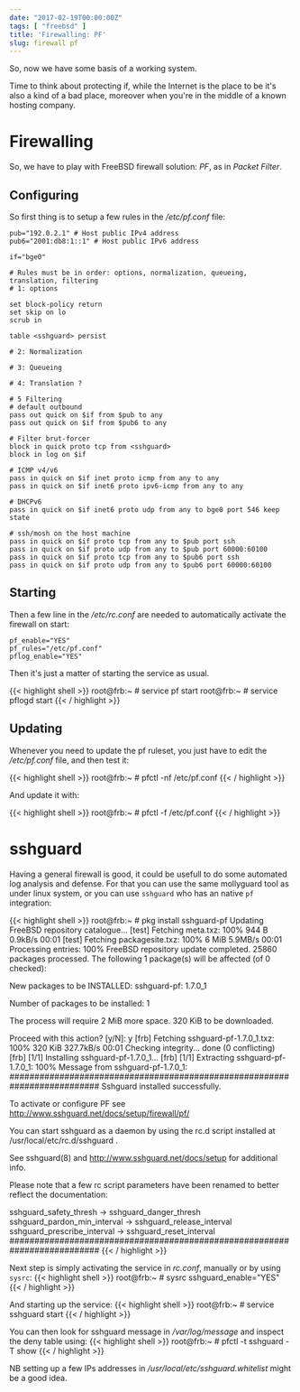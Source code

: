 ```yaml
---
date: "2017-02-19T00:00:00Z"
tags: [ "freebsd" ]
title: 'Firewalling: PF'
slug: firewall pf
---
```


So, now we have some basis of a working system.

Time to think about protecting if, while the Internet is the place to be it's also a kind of a bad place, moreover when you're in the middle of a known hosting company.

# Firewalling #

So, we have to play with FreeBSD firewall solution: *PF*, as in *Packet Filter*.

## Configuring ##

So first thing is to setup a few rules in the */etc/pf.conf* file:

    pub="192.0.2.1" # Host public IPv4 address
    pub6="2001:db8:1::1" # Host public IPv6 address

    if="bge0"

    # Rules must be in order: options, normalization, queueing, translation, filtering
    # 1: options

    set block-policy return
    set skip on lo
    scrub in

    table <sshguard> persist

    # 2: Normalization

    # 3: Queueing

    # 4: Translation ?

    # 5 Filtering
    # default outbound
    pass out quick on $if from $pub to any
    pass out quick on $if from $pub6 to any

    # Filter brut-forcer
    block in quick proto tcp from <sshguard>
    block in log on $if

    # ICMP v4/v6
    pass in quick on $if inet proto icmp from any to any
    pass in quick on $if inet6 proto ipv6-icmp from any to any

    # DHCPv6
    pass in quick on $if inet6 proto udp from any to bge0 port 546 keep state

    # ssh/mosh on the host machine
    pass in quick on $if proto tcp from any to $pub port ssh
    pass in quick on $if proto udp from any to $pub port 60000:60100
    pass in quick on $if proto tcp from any to $pub6 port ssh
    pass in quick on $if proto udp from any to $pub6 port 60000:60100

## Starting ##

Then a few line in the */etc/rc.conf* are needed to automatically activate the firewall on start:

    pf_enable="YES"
    pf_rules="/etc/pf.conf"
    pflog_enable="YES"

Then it's just a matter of starting the service as usual.

{{< highlight shell >}}
root@frb:~ # service pf start
root@frb:~ # service pflogd start
{{< / highlight >}}

## Updating ##

Whenever you need to update the pf ruleset, you just have to edit the */etc/pf.conf* file, and then test it:

{{< highlight shell >}}
root@frb:~ # pfctl -nf /etc/pf.conf
{{< / highlight >}}

And update it with:

{{< highlight shell >}}
root@frb:~ # pfctl -f /etc/pf.conf
{{< / highlight >}}

# sshguard #

Having a general firewall is good, it could be usefull to do some automated log analysis and defense. For that you can use the same mollyguard tool as under linux system, or you can use `sshguard` who has an native `pf` integration:

{{< highlight shell >}}
root@frb:~ # pkg install sshguard-pf
Updating FreeBSD repository catalogue...
[test] Fetching meta.txz: 100%    944 B   0.9kB/s    00:01
[test] Fetching packagesite.txz: 100%    6 MiB   5.9MB/s    00:01
Processing entries: 100%
FreeBSD repository update completed. 25860 packages processed.
The following 1 package(s) will be affected (of 0 checked):

New packages to be INSTALLED:
        sshguard-pf: 1.7.0_1

Number of packages to be installed: 1

The process will require 2 MiB more space.
320 KiB to be downloaded.

Proceed with this action? [y/N]: y
[frb] Fetching sshguard-pf-1.7.0_1.txz: 100%  320 KiB 327.7kB/s    00:01
Checking integrity... done (0 conflicting)
[frb] [1/1] Installing sshguard-pf-1.7.0_1...
[frb] [1/1] Extracting sshguard-pf-1.7.0_1: 100%
Message from sshguard-pf-1.7.0_1:
##########################################################################
  Sshguard installed successfully.

  To activate or configure PF see http://www.sshguard.net/docs/setup/firewall/pf/

  You can start sshguard as a daemon by using the
  rc.d script installed at /usr/local/etc/rc.d/sshguard .

  See sshguard(8) and http://www.sshguard.net/docs/setup for additional info.

  Please note that a few rc script parameters have been renamed to
  better reflect the documentation:

  sshguard_safety_thresh -> sshguard_danger_thresh
  sshguard_pardon_min_interval -> sshguard_release_interval
  sshguard_prescribe_interval -> sshguard_reset_interval
##########################################################################
{{< / highlight >}}

Next step is simply activating the service in *rc.conf*, manually or by using `sysrc`:
{{< highlight shell >}}
root@frb:~ # sysrc sshguard_enable="YES"
{{< / highlight >}}

And starting up the service:
{{< highlight shell >}}
root@frb:~ # service sshguard start
{{< / highlight >}}

You can then look for sshguard message in */var/log/message* and inspect the deny table using:
{{< highlight shell >}}
root@frb:~ # pfctl -t sshguard -T show
{{< / highlight >}}

NB setting up a few IPs addresses in */usr/local/etc/sshguard.whitelist* might be a good idea.
